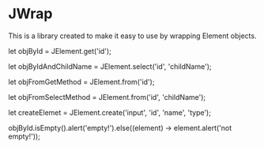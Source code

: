 # JWrap

This is a library created to make it easy to use by wrapping Element objects.

let objById = JElement.get('id');

let objByIdAndChildName = JElement.select('id', 'childName');

let objFromGetMethod = JElement.from('id');

let objFromSelectMethod = JElement.from('id', 'childName');

let createElemet = JElement.create('input', 'id', 'name', 'type');

objById.isEmpty().alert('empty!').else((element) -> element.alert('not empty!'));

